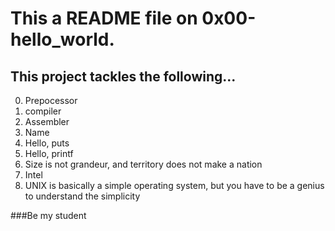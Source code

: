 # This a README file on 0x00-hello_world.
## This project tackles the following...
0. Prepocessor
1. compiler
2. Assembler
3. Name
4. Hello, puts
5. Hello, printf
6. Size is not grandeur, and territory does not make a nation
7. Intel
8. UNIX is basically a simple operating system, but you have to be a genius to understand the simplicity



###Be my student 
